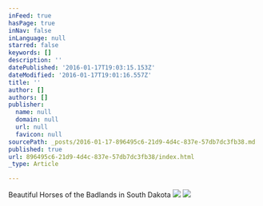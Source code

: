 ```yaml
---
inFeed: true
hasPage: true
inNav: false
inLanguage: null
starred: false
keywords: []
description: ''
datePublished: '2016-01-17T19:03:15.153Z'
dateModified: '2016-01-17T19:01:16.557Z'
title: ''
author: []
authors: []
publisher:
  name: null
  domain: null
  url: null
  favicon: null
sourcePath: _posts/2016-01-17-896495c6-21d9-4d4c-837e-57db7dc3fb38.md
published: true
url: 896495c6-21d9-4d4c-837e-57db7dc3fb38/index.html
_type: Article

---
```

Beautiful Horses of the Badlands in South Dakota
![](https://the-grid-user-content.s3-us-west-2.amazonaws.com/7507901d-68b7-464b-804e-364f44c760dd.jpg)
![](https://the-grid-user-content.s3-us-west-2.amazonaws.com/d13b4265-8323-4e7e-8891-fd3d77d75b44.jpg)